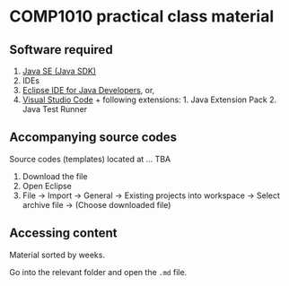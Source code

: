 # COMP1010 practical class material

## Software required

1. [Java SE (Java SDK)](https://www.oracle.com/java/technologies/javase-downloads.html)
2. IDEs
  1. [Eclipse IDE for Java Developers](https://www.eclipse.org/downloads/), or,
  2. [Visual Studio Code](https://code.visualstudio.com/) + following extensions:
    1. Java Extension Pack
    2. Java Test Runner 

## Accompanying source codes

Source codes (templates) located at ... TBA

1. Download the file
2. Open Eclipse
3. File -> Import -> General -> Existing projects into workspace -> Select archive file -> (Choose downloaded file)

## Accessing content

Material sorted by weeks.

Go into the relevant folder and open the `.md` file.

